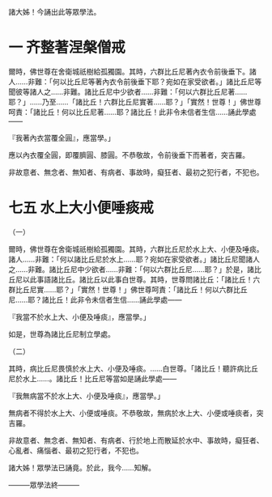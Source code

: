 諸大姊！今誦出此等眾學法。

# 一 齐整著涅槃僧戒

爾時，佛世尊在舍衛城祇樹給孤獨園。其時，六群比丘尼著內衣令前後垂下。諸人……非難：「何以比丘尼等著內衣令前後垂下耶？宛如在家受欲者。」諸比丘尼等聞彼等諸人之……非難。諸比丘尼中少欲者……非難：「何以六群比丘尼著……耶？」……乃至……「諸比丘！六群比丘尼實著……耶？」「實然！世尊！」佛世尊呵責：「諸比丘！何以比丘尼著……耶？諸比丘！此非令未信者生信……誦此學處——

『我著內衣當覆全圓』，應當學。」

應以內衣覆全圓，即覆臍圓、膝圓。不恭敬故，令前後垂下而著者，突吉羅。

非故意者、無念者、無知者、有病者、事故時，癡狂者、最初之犯行者，不犯也。

# 七五 水上大小便唾痰戒

（一）

爾時，佛世尊在舍衛城祇樹給孤獨園。其時，六群比丘尼於水上大、小便及唾痰。諸人……非難：「何以諸比丘尼於水上……耶？宛如在家受欲者。」諸比丘尼聞諸人之……非難。諸比丘尼中少欲者……非難：「何以六群比丘尼……耶？」於是，諸比丘尼以此事語諸比丘。諸比丘以此事白世尊。其時，世尊問諸比丘：「諸比丘！六群比丘尼實……耶？」「實然！世尊！」佛世尊呵責：「諸比丘！何以六群比丘尼……耶？諸比丘！此非令未信者生信……誦此學處——

『我當不於水上大、小便及唾痰』，應當學。」

如是，世尊為諸比丘尼制立學處。

（二）

其時，病比丘尼畏慎於水上大、小便及唾痰。……白世尊。「諸比丘！聽許病比丘尼於水上……。諸比丘！比丘尼等當如是誦此學處——

『我無病當不於水上大、小便及唾痰』，應當學。」

無病者不得於水上大、小便或唾痰。不恭敬故，無病於水上大、小便或唾痰者，突吉羅。

非故意者、無念者、無知者、有病者、行於地上而散延於水中、事故時，癡狂者、心亂者、痛惱者、最初之犯行者，不犯也。

諸大姊！眾學法已誦竟。於此，我今……知解。

———眾學法終———